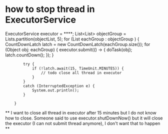 
# how to stop thread in ExecutorService

ExecutorService executor = ****;
List<List<Object>> objectGroup = Lists.partition(objectList, 5);
for (List<Object> eachGroup : objectGroup ) {
            CountDownLatch latch = new CountDownLatch(eachGroup.size());
            for (Object obj: eachGroup) {
                executor.submit(() -> {
                    doTask(obj);
                    latch.countDown();
                });
            }

            try {
                if (!latch.await(15, TimeUnit.MINUTES)) {
                    // todo close all thread in executor 
                }
            }
            catch (InterruptedException e) {
                System.out.println();
            }

        }

**
I want to close all thread in executor after 15 minutes but I do not know how to close.
Someone said to use executor.shutDownNow() but it will close the executor (I can not submit thread anymore), I don't want that to happen
**

        